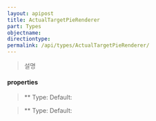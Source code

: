 ```yaml
---
layout: apipost
title: ActualTargetPieRenderer
part: Types
objectname: 
directiontype: 
permalink: /api/types/ActualTargetPieRenderer/
---
```



> 설명

#### properties

> **
> Type:
> Default:
>

> **
> Type:
> Default:
>
